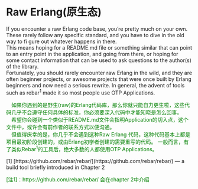 # Raw Erlang(原生态)

<p></p>
If you encounter a raw Erlang code base, you’re pretty much on your own. These rarely follow any specific standard, and you have to dive in the old way to fi gure out whatever happens in there.<br>
This means hoping for a README.md file or something similar that can point to an entry point in the application, and going from there, or hoping for some contact information that can be used to ask questions to the author(s) of the library.<br>
Fortunately, you should rarely encounter raw Erlang in the wild, and they are often beginner projects, or awesome projects that were once built by Erlang beginners and now need a serious rewrite. In general, the advent of tools such as rebar<sup>1</sup> made it so most people use OTP Applications.
<p></p>
<font color="green">
&emsp;如果你遇到的是野生(raw)的Erlang代码库，那么你就只能自力更生啦，这些代码几乎不会遵守任何具体的标准，你必须要深入代码中才能知晓是怎么回事。<br>
&emsp;希望你会碰到一个类似于README.md文件会指明Application的切入点，这个文件中，或许会有前作者的联系方式以便沟通。<br>
&emsp;但值得庆幸的是，你几乎不会遇到这种Raw Erlang 代码，这种代码基本上都是项目最初阶段创建的，或由Erlang初学者创建的需要重写的代码。
一般而言，有了类似Rebar<sup>1</sup>的工具后，绝大多数的人都使用OTP Applications。
</font>
<p></p>
[1] [https://github.com/rebar/rebar/](https://github.com/rebar/rebar/) — a build tool briefly introduced in Chapter 2
<p></p>
<font color="green" >
[注1]：https://github.com/rebar/rebar/ 会在chapter 2中介绍
</font>
